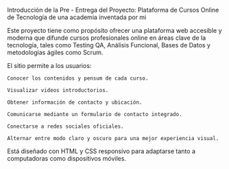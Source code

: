 Introducción de la Pre - Entrega del Proyecto: Plataforma de Cursos Online de Tecnología de una academia inventada por mi 

Este proyecto tiene como propósito ofrecer una plataforma web accesible y moderna que difunde cursos profesionales online en áreas clave de la tecnología, tales como Testing QA, Análisis Funcional, Bases de Datos y metodologías ágiles como Scrum.

El sitio permite a los usuarios:

    Conocer los contenidos y pensum de cada curso.

    Visualizar videos introductorios.

    Obtener información de contacto y ubicación.

    Comunicarse mediante un formulario de contacto integrado.

    Conectarse a redes sociales oficiales.

    Alternar entre modo claro y oscuro para una mejor experiencia visual.

Está diseñado con HTML y CSS responsivo para adaptarse tanto a computadoras como dispositivos móviles.
